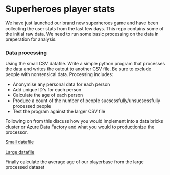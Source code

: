 # Superheroes player stats

We have just launched our brand new superheroes game and have been collecting the user stats from the last few days. This repo contains some of the initial raw data. We need to run some basic processing on the data in preperation for analysis. 

### Data processing

Using the small CSV datafile. Write a simple python program that processes the data and writes the outout to another CSV file. Be sure to exclude people with nonsensical data. Processing includes:

- Anonymise any personal data for each person
- Add unique ID's for each person
- Calculate the age of each person
- Produce a count of the number of people sucsessfully/unsucsessfully processed people
- Test the program against the larger CSV file

Following on from this discuss how you would implement into a data bricks cluster or Azure Data Factory and what you would to productionize the processor.

[Small datafile](https://raw.githubusercontent.com/BuildCircle/python-data-test/main/src/example_data_small.csv)

[Large datafile](https://raw.githubusercontent.com/BuildCircle/python-data-test/main/src/example_data_large.csv)

Finally calculate the average age of our playerbase from the large processed dataset
